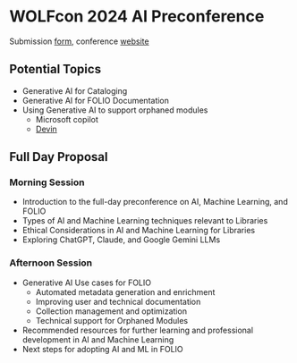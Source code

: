 # WOLFcon 2024 AI Preconference

Submission [form](https://docs.google.com/forms/d/e/1FAIpQLSdwNClXIoe9YQGhQKYDvU0msyj8lkyruHSsssR4lQp_vCYdgA/viewform), 
conference [website](https://openlibraryfoundation.org/about/wolfcon/upcoming/)

## Potential Topics
- Generative AI for Cataloging
- Generative AI for FOLIO Documentation
- Using Generative AI to support orphaned modules
  -  Microsoft copilot
  - [Devin](https://www.cognition-labs.com/blog)


## Full Day Proposal

### Morning Session
- Introduction to the full-day preconference on AI, Machine Learning, and FOLIO
- Types of AI and Machine Learning techniques relevant to Libraries
- Ethical Considerations in AI and Machine Learning for Libraries
- Exploring ChatGPT, Claude, and Google Gemini LLMs

### Afternoon Session 
- Generative AI Use cases for FOLIO
  - Automated metadata generation and enrichment
  - Improving user and technical documentation
  - Collection management and optimization
  - Technical support for Orphaned Modules
- Recommended resources for further learning and professional development in AI and Machine Learning
- Next steps for adopting AI and ML in FOLIO

